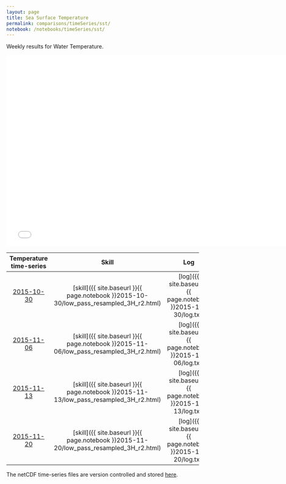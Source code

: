 ```yaml
---
layout: page
title: Sea Surface Temperature
permalink: comparisons/timeSeries/sst/
notebook: /notebooks/timeSeries/sst/
---
```


Weekly results for Water Temperature.

<iframe width="750" height="500" frameBorder="0" src="{{ site.baseurl }}{{ page.notebook }}2015-11-20/mapa.html" name="iframe"> <p>Your browser does not support iframes.</p> </iframe>


| Temperature time-series                                                                            | Skill                                                                | Log                                                            |
|:--------------------------------------------------------------------------------------------------:|:--------------------------------------------------------------------:|:--------------------------------------------------------------:|
| <a href="{{ site.baseurl }}{{ page.notebook }}2015-10-30/mapa.html" target="iframe">2015-10-30</a> | [skill]({{ site.baseurl }}{{ page.notebook }}2015-10-30/low_pass_resampled_3H_r2.html)  | [log]({{ site.baseurl }}{{ page.notebook }}2015-10-30/log.txt) |
| <a href="{{ site.baseurl }}{{ page.notebook }}2015-11-06/mapa.html" target="iframe">2015-11-06</a> | [skill]({{ site.baseurl }}{{ page.notebook }}2015-11-06/low_pass_resampled_3H_r2.html)  | [log]({{ site.baseurl }}{{ page.notebook }}2015-11-06/log.txt) |
| <a href="{{ site.baseurl }}{{ page.notebook }}2015-11-13/mapa.html" target="iframe">2015-11-13</a> | [skill]({{ site.baseurl }}{{ page.notebook }}2015-11-13/low_pass_resampled_3H_r2.html)  | [log]({{ site.baseurl }}{{ page.notebook }}2015-11-13/log.txt) |
| <a href="{{ site.baseurl }}{{ page.notebook }}2015-11-20/mapa.html" target="iframe">2015-11-20</a> | [skill]({{ site.baseurl }}{{ page.notebook }}2015-11-20/low_pass_resampled_3H_r2.html)  | [log]({{ site.baseurl }}{{ page.notebook }}2015-11-20/log.txt) |

The netCDF time-series files are version controlled and stored [here](https://github.com/ocefpaf/secoora/tree/gh-pages/notebooks/timeSeries/sst).
